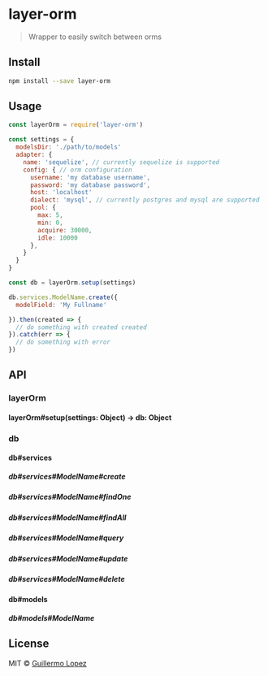 # layer-orm

> Wrapper to easily switch between orms

## Install

```sh
npm install --save layer-orm
```

## Usage

```js
const layerOrm = require('layer-orm')

const settings = {
  modelsDir: './path/to/models'
  adapter: {
    name: 'sequelize', // currently sequelize is supported
    config: { // orm configuration
      username: 'my database username',
      password: 'my database password',
      host: 'localhost'
      dialect: 'mysql', // currently postgres and mysql are supported
      pool: {
        max: 5,
        min: 0,
        acquire: 30000,
        idle: 10000
      },
    }
  }
}

const db = layerOrm.setup(settings)

db.services.ModelName.create({
  modelField: 'My Fullname'

}).then(created => {
  // do something with created created
}).catch(err => {
  // do something with error
})
```

## API
>

### layerOrm
>

#### layerOrm#setup(settings: Object) -> db: Object

### db
>

#### db#services
>

##### db#services#ModelName#create
##### db#services#ModelName#findOne
##### db#services#ModelName#findAll
##### db#services#ModelName#query
##### db#services#ModelName#update
##### db#services#ModelName#delete

#### db#models
>

##### db#models#ModelName


## License

MIT © [Guillermo Lopez](http://www.guillermolopez.net)
